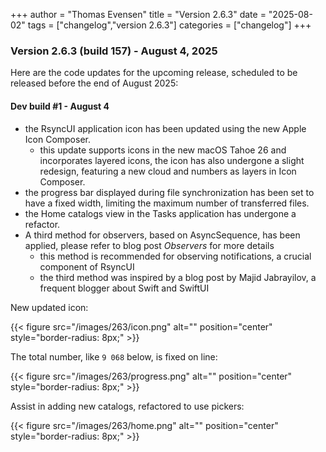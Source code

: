 +++
author = "Thomas Evensen"
title = "Version 2.6.3"
date = "2025-08-02"
tags = ["changelog","version 2.6.3"]
categories = ["changelog"]
+++

### Version 2.6.3 (build 157) - August 4, 2025

Here are the code updates for the upcoming release, scheduled to be released before the end of August 2025:

#### Dev build #1 - August 4

- the RsyncUI application icon has been updated using the new Apple Icon Composer.
 	- this update supports icons in the new macOS Tahoe 26 and incorporates layered icons, the icon has also undergone a slight redesign, featuring a new cloud and numbers as layers in Icon Composer.
- the progress bar displayed during file synchronization has been set to have a fixed width, limiting the maximum number of transferred files.
- the Home catalogs view in the Tasks application has undergone a refactor.
- A third method for observers, based on AsyncSequence, has been applied, please refer to blog post *Observers* for more details 
 	- this method is recommended for observing notifications, a crucial component of RsyncUI
 	- the third method was inspired by a blog post by Majid Jabrayilov, a frequent blogger about Swift and SwiftUI

New updated icon:

{{< figure src="/images/263/icon.png" alt="" position="center" style="border-radius: 8px;" >}}

The total number, like `9 068` below, is fixed on line:

{{< figure src="/images/263/progress.png" alt="" position="center" style="border-radius: 8px;" >}}

Assist in adding new catalogs, refactored to use pickers:

{{< figure src="/images/263/home.png" alt="" position="center" style="border-radius: 8px;" >}}


